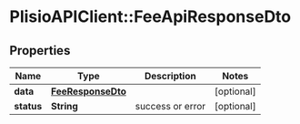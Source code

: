 # PlisioAPIClient::FeeApiResponseDto

## Properties
Name | Type | Description | Notes
------------ | ------------- | ------------- | -------------
**data** | [**FeeResponseDto**](FeeResponseDto.md) |  | [optional] 
**status** | **String** | success or error | [optional] 

